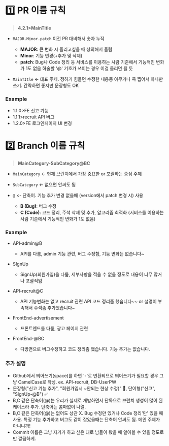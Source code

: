 # 1️⃣ PR 이름 규칙   
>**4.2.1>MainTitle**

- `MAJOR.Minor.patch` 이전 PR 대비해서 숫자 누적
  - **MAJOR**: 큰 변화 시 올리고싶을 때 상의해서 올림
  - **Minor**: 기능 변경(+추가 및 삭제)
  - **patch**: Bug나 Code 정리 등 서비스를 이용하는 사람 기준에서 기능적인 변화가 1도 없음 하술할 '@' 기호가 쓰이는 경우 이걸 올리면 될 듯

- `MainTItle` <- 대표 주제. 정하기 힘들면 수정한 내용중 아무거나 콕 찝어서 하나만 쓰기. 간략하면 좋지만 문장형도 OK

### Example
- 1.1.0>FE 신고 기능   
- 1.1.1>recruit API 버그   
- 1.2.0>FE 로그인페이지 UI 변경

# 2️⃣ Branch 이름 규칙

> **MainCategory-SubCategory@BC**

- `MainCategory` <- 현재 브런치에서 가장 중요한 or 포괄하는 중심 주제
- `SubCategory` <- 없으면 안써도 됨

- `@` <- 단축어. 기능 추가 변경 없을때 (version에서 patch 변경 시) 사용
  - **B (Bug)**: 버그 수정
  - **C (Code)**: 코드 정리, 주석 삭제 및 추가, 알고리즘 최적화 (서비스를 이용하는 사람 기준에서 기능적인 변화가 1도 없음)

### Example
- API-admin@B
  - API를 다룸, admin 기능 관련,  버그 수정함, 기능 변화는 없습니다~

- SIgnUp
  - SignUp(회원가입)을 다룸, 세부사항을 적을 수 없을 정도로 내용이 너무 많거나 포괄적임

- API-recruit@C
  - API 기능변화는 없고 recruit 관련 API 코드 정리좀 했습니다~~ or 설명이 부족해서 주석좀 추가했습니다~

- FrontEnd-advertisement
  - 프론트엔드를 다룸, 광고 페이지 관련

- FrontEnd-@BC
  - 다방면으로 버그수정하고 코드 정리좀 했습니다. 기능 추가는 없습니다.

### 추가 설명
+ Github에서 띄어쓰기(space)를 하면 '-'로 변환되므로 띄어쓰기가 필요할 경우 그냥 CamelCase로 작성. ex. API-recruit, DB-UserPW
+ 문장형("신고 기능 추가", "회원가입시 ~안되는 현상 수정)" 🚫, 단어형("신고", "SignUp-@B") ✅
+ B,C 같은 단축어(@)는 우리가 실제로 개발하면서 단독으로 브런치 생성이 많이 된 케이스라 추가. 단축어는 콤마없이 나열.
+ B,C 같은 단축어(@)는 없어도 상관 X. Bug 수정만 있거나 Code 정리'만' 있을 때 사용. 특정 기능 추가하고 버그도 같이 잡았을때는 단축어 안써도 됨. 메인 주제가 아니니까!
+ Commit 이름은 그냥 자기가 하고 싶은 대로 남들이 봤을 때 알아볼 수 있을 정도로만 깔끔하게.